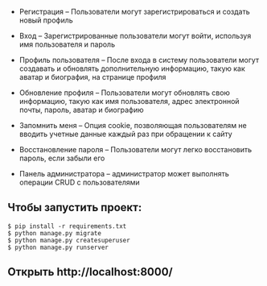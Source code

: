 

    
* Регистрация – Пользователи могут зарегистрироваться и создать новый профиль
* Вход – Зарегистрированные пользователи могут войти, используя имя пользователя и пароль

* Профиль пользователя – После входа в систему пользователи могут создавать и обновлять дополнительную информацию, такую как аватар и биография, на странице профиля
* Обновление профиля – Пользователи могут обновлять свою информацию, такую как имя пользователя, адрес электронной почты, пароль, аватар и биографию
* Запомнить меня – Опция cookie, позволяющая пользователям не вводить учетные данные каждый раз при обращении к сайту
* Восстановление пароля – Пользователи могут легко восстановить пароль, если забыли его
* Панель администратора – администратор может выполнять операции CRUD с пользователями


## Чтобы запустить проект:
```
$ pip install -r requirements.txt
$ python manage.py migrate
$ python manage.py createsuperuser
$ python manage.py runserver
```
   
## Открыть  http://localhost:8000/


